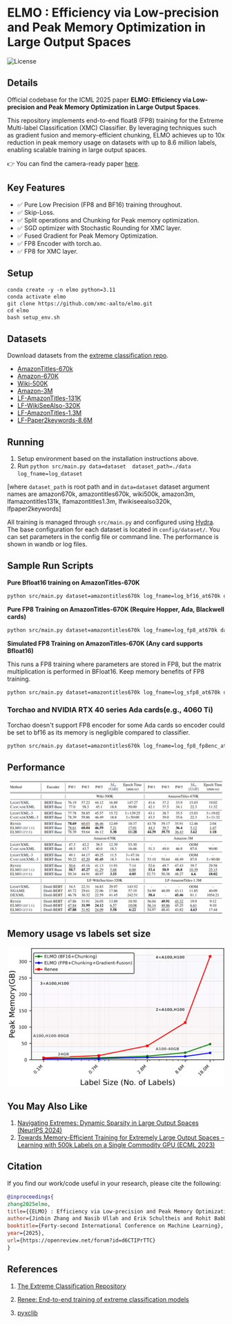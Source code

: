 # ELMO : Efficiency via Low-precision and Peak Memory Optimization in Large Output Spaces
![License](https://img.shields.io/badge/License-MIT-blue.svg)

## Details
Official codebase for the ICML 2025 paper **ELMO: Efficiency via Low-precision and Peak Memory Optimization in Large Output Spaces**. 

This repository implements end-to-end float8 (FP8) training for the Extreme Multi-label Classification (XMC) Classifier. By leveraging techniques such as gradient fusion and memory-efficient chunking, ELMO achieves up to 10x reduction in peak memory usage on datasets with up to 8.6 million labels, enabling scalable training in large output spaces.

👉 You can find the camera-ready paper [here](https://openreview.net/pdf?id=d6CTIPrTTC).


## Key Features
- ✅ Pure Low Precision (FP8 and BF16) training throughout.
- ✅ Skip-Loss.
- ✅ Split operations and Chunking for Peak memory optimization.
- ✅ SGD optimizer with Stochastic Rounding for XMC layer.
- ✅ Fused Gradient for Peak Memory Optimization.
- ✅ FP8 Encoder with torch.ao.
- ✅ FP8 for XMC layer.

## Setup
```
conda create -y -n elmo python=3.11
conda activate elmo
git clone https://github.com/xmc-aalto/elmo.git
cd elmo
bash setup_env.sh

```


## Datasets
Download datasets from the [extreme classification repo](http://manikvarma.org/downloads/XC/XMLRepository.html).
-   [AmazonTitles-670k](https://drive.google.com/file/d/1FPqD8Wns7NXTSYDAcK4ZsqUUGABLyZMn/view)
-   [Amazon-670K](https://drive.google.com/file/d/16FIzX3TnlsqbrwSJJ2gDih69laezfZWR/view)
-   [Wiki-500K](https://drive.google.com/drive/folders/12HiiGWmbLfTEEObs2Y2jiTETZfXDowrn)
-   [Amazon-3M](https://drive.google.com/file/d/1gsabsx8KR2N9jJz16jTcA0QASXsNuKnN/view)
-   [LF-AmazonTitles-131K](https://www.dropbox.com/scl/fo/qbt00gbyt35p2h1yz05on/h?rlkey=3bf8dbq3bgns9dvfau4d9d7sx&dl=0)
-   [LF-WikiSeeAlso-320K](https://drive.google.com/file/d/1QZD4dFVxDpskCI2kGH9IbzgQR1JSZT-N/view)
-   [LF-AmazonTitles-1.3M](https://www.dropbox.com/scl/fo/k4bz3mrz18rtmbjm7xqzl/h?rlkey=0u9h5p5s0cn7wuhpeu20yhvzn&dl=0)
-  [LF-Paper2keywords-8.6M]()



## Running 
1. Setup environment based on the installation instructions above.
2. Run ``python src/main.py data=dataset  dataset_path=./data log_fname=log_dataset ``

[where `dataset_path` is root path and in `data=dataset` dataset argument names are amazon670k, amazontitles670k, wiki500k, amazon3m, lfamazontitles131k, lfamazontitles1.3m, lfwikiseealso320k, lfpaper2keywords]

All training is managed through `src/main.py` and configured using [Hydra]((https://hydra.cc/)). The base configuration for each dataset is located in `config/dataset/`. You can set parameters in the config file or command line. The performance is shown in wandb or log files.


## Sample Run Scripts

**Pure Bfloat16 training on AmazonTitles-670K**

```bash 
python src/main.py dataset=amazontitles670k log_fname=log_bf16_at670k dataset_path=Datasets dataset.model.xmc.implementation=chunked

```

**Pure FP8 Training on AmazonTitles-670K (Require Hopper, Ada, Blackwell cards)**

```bash 
python src/main.py dataset=amazontitles670k log_fname=log_fp8_at670k dataset_path=Datasets dataset.model.xmc.implementation=fp8chunked dataset.training.FP8.use_fp8_encoder=True
```

**Simulated FP8 Training on AmazonTitles-670K (Any card supports Bfloat16)**

This runs a FP8 training where parameters are stored in FP8, but the matrix multiplication is performed in BFloat16. Keep memory benefits of FP8 training.

``` bash
python src/main.py dataset=amazontitles670k log_fname=log_sfp8_at670k dataset_path=Datasets dataset.model.xmc.implementation=fp8chunked dataset.training.FP8.use_fp8_encoder=False dataset.training.xmc.simulated_fp8=True
```



### Torchao and NVIDIA RTX 40 series Ada cards(e.g., 4060 Ti)

Torchao doesn't support FP8 encoder for some Ada cards so encoder could be set to bf16 as its memory is negligible compared to classifier.

```bash 
python src/main.py dataset=amazontitles670k log_fname=log_fp8_fp8enc_at670k dataset_path=Datasets dataset.model.xmc.implementation=fp8chunked dataset.training.FP8.use_fp8_encoder=False
```

## Performance
![Performance of Public Datasets](assets/performance.png)
## Memory usage vs labels set size
![memory for label size](assets/lbl_vs_mem.png)

## You May Also Like

1. [Navigating Extremes: Dynamic Sparsity in Large Output Spaces (NeurIPS 2024)](https://github.com/xmc-aalto/NeurIPS24-dst/tree/main)
2. [Towards Memory-Efficient Training for Extremely Large Output Spaces – Learning with 500k Labels on a Single Commodity GPU (ECML 2023)](https://github.com/xmc-aalto/ecml23-sparse)

## Citation
If you find our work/code useful in your research, please cite the following:
```bibtex
@inproceedings{
zhang2025elmo,
title={{ELMO} : Efficiency via Low-precision and Peak Memory Optimization in Large Output Spaces},
author={Jinbin Zhang and Nasib Ullah and Erik Schultheis and Rohit Babbar},
booktitle={Forty-second International Conference on Machine Learning},
year={2025},
url={https://openreview.net/forum?id=d6CTIPrTTC}
}
```
## References
1. [The Extreme Classification Repository](http://manikvarma.org/downloads/XC/XMLRepository.html)

2. [Renee: End-to-end training of extreme classification models](https://github.com/microsoft/renee/tree/main)

3. [pyxclib](https://github.com/kunaldahiya/pyxclib)




